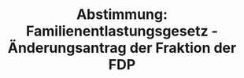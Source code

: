 ---
abstimmung:
  abstimmung: 2
  bundestagssitzung: 158
  legislaturperiode: 19
categories:
- Todo
data:
- title: Abstimmungsergebnis 20200507_1-data.pdf
  url: /res/2021-btw/abstimmungsergebnisse/20200507_1-data.pdf
- title: Abstimmungsergebnis 20200507_1_xls-data.xlsx
  url: /res/2021-btw/abstimmungsergebnisse/20200507_1_xls-data.xlsx
- title: Abstimmungsergebnis 20200507_1_xls-data.csv
  url: /res/2021-btw/abstimmungsergebnisse/csv/20200507_1_xls-data.csv
ergebnis:
  afd:
    enthaltung: 0
    gesamt: 89
    ja: 0
    nein: 71
    nichtabgegeben: 18
    ungueltig: 0
  bü90/gr:
    enthaltung: 53
    gesamt: 67
    ja: 0
    nein: 5
    nichtabgegeben: 9
    ungueltig: 0
  cdu/csu:
    enthaltung: 0
    gesamt: 246
    ja: 216
    nein: 0
    nichtabgegeben: 30
    ungueltig: 0
  die linke.:
    enthaltung: 0
    gesamt: 69
    ja: 0
    nein: 48
    nichtabgegeben: 21
    ungueltig: 0
  fdp:
    enthaltung: 2
    gesamt: 80
    ja: 64
    nein: 0
    nichtabgegeben: 14
    ungueltig: 0
  file: 20200507_1_xls-data.xlsx
  fraktionslos:
    enthaltung: 0
    gesamt: 6
    ja: 0
    nein: 3
    nichtabgegeben: 3
    ungueltig: 0
  spd:
    enthaltung: 0
    gesamt: 151
    ja: 128
    nein: 1
    nichtabgegeben: 22
    ungueltig: 0
layout: abstimmung
links:
- title: Link zu bundestag.de
  url: https://www.bundestag.de/parlament/plenum/abstimmung/abstimmung?id=552
preview: 'Deutscher Bundestag


  158. Sitzung des Deutschen Bundestages

  am Donnerstag, 7. Mai 2020


  Endgültiges Ergebnis der Namentlichen Abstimmung Nr. 2


  Beschlussempfehlung des Auswärtigen Ausschusses (3. Ausschuss)

  zu dem Antrag der Bundesregierung

  Beteiligung bewaffneter deutscher Streitkräfte an der durch die Europäische Union

  geführten militärischen Krisenbewältigungsoperation im Mittelmeer EUNAVFOR MED

  IRINI

  Drs. 19/18734 und 19/18951'
tags:
- Todo
title: 'Abstimmung: Familienentlastungsgesetz - Änderungsantrag der Fraktion der FDP'
---